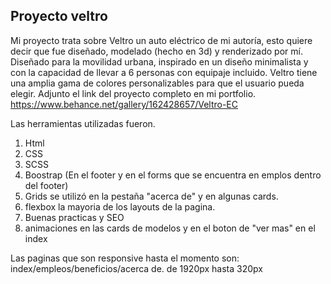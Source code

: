 ## Proyecto veltro

Mi proyecto trata sobre Veltro un auto eléctrico de mi autoría, esto quiere decir que fue diseñado, modelado (hecho en 3d) y renderizado por mí. Diseñado para la movilidad urbana,  inspirado en un diseño minimalista y con la capacidad de llevar a 6 personas con equipaje incluido. 
Veltro tiene una amplia gama de colores personalizables para que el usuario pueda elegir.
Adjunto el link del proyecto completo en mi portfolio. https://www.behance.net/gallery/162428657/Veltro-EC

Las herramientas utilizadas fueron.

1. Html
2. CSS
3. SCSS
4. Boostrap (En el footer y en el forms que se encuentra en emplos dentro del  footer)
5. Grids se utilizó en la pestaña "acerca de" y en algunas cards.
6. flexbox la mayoria de los layouts de la pagina.
7. Buenas practicas y SEO
8. animaciones en las cards de modelos y en el boton de "ver mas" en el index

Las paginas que son responsive hasta el momento son: index/empleos/beneficios/acerca de. de 1920px hasta 320px
 



